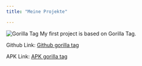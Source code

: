 ```yaml
---
title: "Meine Projekte"

---
```

![Gorilla Tag](/images/DALL%C2%B7E%202023-03-26%2021.19.34%20-%20An%20impression%20of%20gorilla%20tag.png)
My first project is based on Gorilla Tag.

Github Link: [Github gorilla tag](https://github.com/Tadaiji/VR_Project_1)

APK Link: [APK gorilla tag](https://drive.google.com/file/d/14StomgTC-zSpYEyJxN7Kp3EbP_9OP_fM/view?usp=share_link)



